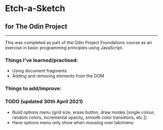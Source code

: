 # Etch-a-Sketch

## for The Odin Project

---

This was completed as part of the Odin Project Foundations course as an exercise in basic programming principles using JavaScript.

### Things I've learned/practised:
- Using document fragments
- Adding and removing elements from the DOM

### Things to add/improve:

### TODO (updated 30th April 2021)
- Build options menu (grid size, erase button, draw modes [single colour, random colors, incremental opacity, smooth color transitions, etc.])
- Have options menu only show when mousing over tab/menu